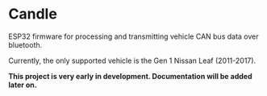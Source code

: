 # Candle
ESP32 firmware for processing and transmitting vehicle CAN bus data over bluetooth.

Currently, the only supported vehicle is the Gen 1 Nissan Leaf (2011-2017).

**This project is very early in development. Documentation will be added later on.**
